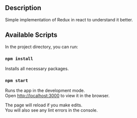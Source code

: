 ## Description
Simple implementation of Redux in react to understand it better.

## Available Scripts

In the project directory, you can run:

### `npm install`

Installs all necessary packages. 

### `npm start`

Runs the app in the development mode.<br />
Open [http://localhost:3000](http://localhost:3000) to view it in the browser.

The page will reload if you make edits.<br />
You will also see any lint errors in the console.

